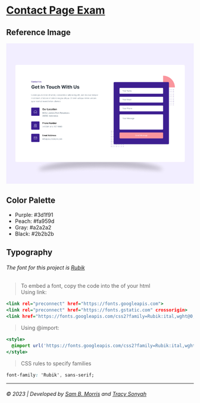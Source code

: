 # [Contact Page Exam](https://github.com/divinestylus/contactpage-exam)
## Reference Image
![Contact Page Image](assets/referenceimage.jpg)

## Color Palette
* Purple: #3d1f91
* Peach: #fa959d 
* Gray: #a2a2a2
* Black: #2b2b2b

## Typography
###### The font for this project is [Rubik](https://fonts.google.com/specimen/Rubik?query=rubik)
> To embed a font, copy the code into the <head> of your html
> <br>
Using link:
```.html
<link rel="preconnect" href="https://fonts.googleapis.com">
<link rel="preconnect" href="https://fonts.gstatic.com" crossorigin>
<link href="https://fonts.googleapis.com/css2?family=Rubik:ital,wght@0,300;0,400;0,500;0,600;0,700;0,800;0,900;1,300;1,400;1,500;1,600;1,700;1,800;1,900&display=swap" rel="stylesheet">
```

> Using @import:
```.html
<style>
  @import url('https://fonts.googleapis.com/css2?family=Rubik:ital,wght@0,300;0,400;0,500;0,600;0,700;0,800;0,900;1,300;1,400;1,500;1,600;1,700;1,800;1,900&display=swap');
</style>
```

> CSS rules to specify families
```.css
font-family: 'Rubik', sans-serif;
```
<hr>

###### &copy; 2023 | Developed by [Sam B. Morris](https://github.com/divinestylus) and [Tracy Sonyah](https://github.com/tracysonyah)
